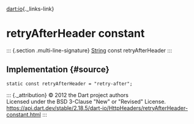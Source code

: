 [dart:io](../../dart-io/dart-io-library){._links-link}

retryAfterHeader constant
=========================

::: {.section .multi-line-signature}
[String](../../dart-core/string-class) const retryAfterHeader
:::

Implementation {#source}
--------------

``` {.language-dart data-language="dart"}
static const retryAfterHeader = "retry-after";
```

::: {._attribution}
© 2012 the Dart project authors\
Licensed under the BSD 3-Clause \"New\" or \"Revised\" License.\
<https://api.dart.dev/stable/2.18.5/dart-io/HttpHeaders/retryAfterHeader-constant.html>
:::
